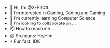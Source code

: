 - 👋 Hi, I’m @X-Pl1C1t
- 👀 I’m interested in Gaming, Coding and Gaming
- 🌱 I’m currently learning Computer Science
- 💞️ I’m looking to collaborate on ...
- 📫 How to reach me ...
- 😄 Pronouns: He/Him
- ⚡ Fun fact: IDK

<!---
X-Pl1C1t/X-Pl1C1t is a ✨ special ✨ repository because its `README.md` (this file) appears on your GitHub profile.
You can click the Preview link to take a look at your changes.
--->
